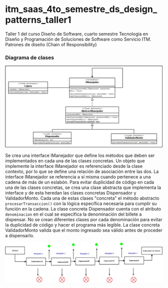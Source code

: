 # itm_saas_4to_semestre_ds_design_patterns_taller1
Taller 1 del curso Diseño de Software, cuarto semestre Tecnología en Diseño y Programación de Soluciones de Software como Servicio ITM. Patrones de diseño (Chain of Responsibility)

### Diagrama de clases

![Alt text](img/diagrama_clases.jpeg?raw=true "Diagrama de clases de la implementación de cadena de responsabilidad")

Se crea una interface IManejador que define los métodos que deben ser implementados en cada una de las clases concretas. Un objeto que implemente la interface IManejador es referenciado desde la clase contexto, por lo que se define una relación de asociación entre las dos. La interface IManejador se referencia a sí misma cuando pertenece a una cadena de más de un eslabón. Para evitar duplicidad de código en cada una de las clases concretas, se crea una clase abstracta que implementa la interface y de esta heredan las clases concretas Dispensador y ValidadorMonto. Cada una de estas clases "concreta" el método abstracto `procesarTransaccion()` con la lógica específica necesaria para cumplir su función en la cadena. La clase concreta Dispensador cuenta con el atributo `denominacion` en el cual se especifica la denominación del billete a dispensar. No se crean diferentes clases por cada denominación para evitar la duplicidad de código y hacer el programa más legible. La clase concreta ValidadorMonto valida que el monto ingresado sea válido antes de proceder a dispensarlo.


![Alt text](https://github.com/Elioric/itm_saas_4to_semestre_ds_design_patterns_taller1/blob/main/img/IMG-20250306-WA0026(1).jpg)
